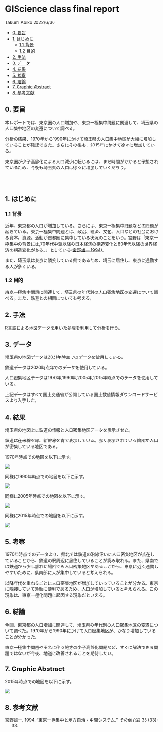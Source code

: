 GIScience class final report
================
Takumi Abiko
2022/6/30

-   [0. 要旨](#0-要旨)
-   [1. はじめに](#1-はじめに)
    -   [1.1 背景](#11-背景)
    -   [1.2 目的](#12-目的)
-   [2. 手法](#2-手法)
-   [3. データ](#3-データ)
-   [4. 結果](#4-結果)
-   [5. 考察](#5-考察)
-   [6. 結論](#6-結論)
-   [7. Graphic Abstract](#7-graphic-abstract)
-   [8. 参考文献](#8-参考文献)

## 0. 要旨

本レポートでは、東京圏の人口増加や、東京一極集中問題に関連して、埼玉県の人口集中地区の変遷について調べる。

分析の結果、1970年から1990年にかけて埼玉県の人口集中地区が大幅に増加していることが確認できた。さらにその後も、2015年にかけて徐々に増加している。

東京圏が少子高齢化による人口減少に転じるには、まだ時間がかかると予想されているため、今後も埼玉県の人口は徐々に増加していくだろう。

<br> <br>

## 1. はじめに

### 1.1 背景

近年、東京都の人口が増加している。さらには、東京一極集中問題などの問題が起きている。東京一極集中問題とは、政治、経済、文化、人口などの社会における資本。資源。活動が首都圏に集中している状況のことをいう。宮野は「東京一極集中の背景には,70年代中葉以降の日本経済の構造変化と80年代以降の世界経済の構造変化がある。」としている([宮野雄一
1994](#ref-宮野雄一1994東京一極集中と地方自治))。

また、埼玉県は東京に隣接している県であるため、埼玉に居住し、東京に通勤する人が多くいる。

### 1.2 目的

東京一極集中問題に関連して、埼玉県の年代別の人口密集地区の変遷について調べる。また、鉄道との相関についても考える。

## 2. 手法

R言語による地図データを用いた処理を利用して分析を行う。

## 3. データ

埼玉県の地図データは2021年時点でのデータを使用している。

鉄道データは2020時点年でのデータを使用している。

人口密集地区データは1970年,1990年,2005年,2015年時点でのデータを使用している。

上記データはすべて国土交通省が公開している国土数値情報ダウンロードサービスより入手した。

## 4. 結果

埼玉県の地図上に鉄道の情報と人口密集地区データを表示させた。

鉄道は在来線を緑、新幹線を青で表示している。赤く表示されている箇所が人口が密集している地区である。

1970年時点での地図を以下に示す。

![](final_report_files/figure-gfm/Saitama-1970-1.png)<!-- -->

同様に1990年時点での地図を以下に示す。

![](final_report_files/figure-gfm/Saitama-1990-1.png)<!-- -->

同様に2005年時点での地図を以下に示す。

![](final_report_files/figure-gfm/Saitama-2005-1.png)<!-- -->

同様に2015年時点での地図を以下に示す。

![](final_report_files/figure-gfm/Saitama-2015-1.png)<!-- -->

## 5. 考察

1970年時点でのデータより、県北では鉄道の沿線沿いに人口密集地区が点在していることから、鉄道の駅周辺に居住していることが読み取れる。また、県南では鉄道から少し離れた場所でも人口密集地区があることから、東京に近く通勤しやすいために、県南部に人が集中していると考えられる。

以降年代を重ねるごとに人口密集地区が増加していっていることが分かる。東京に隣接していて通勤に便利であるため、人口が増加していると考えられる。この現象は、東京一極化問題に起因する現象だといえる。

## 6. 結論

今回、東京都の人口増加に関連して、埼玉県の年代別の人口密集地区の変遷について調べた。1970年から1990年にかけて人口密集地区が、かなり増加していることが分かった。

東京一極集中問題やそれに伴う地方の少子高齢化問題など、すぐに解決できる問題ではないが今後、地道に改善されることを期待したい。

## 7. Graphic Abstract

2015年時点での地図を以下に示す。

![](final_report_files/figure-gfm/map%20Saitama-2015-1.png)<!-- -->

## 8. 参考文献

<div id="refs" class="references csl-bib-body hanging-indent">

<div id="ref-宮野雄一1994東京一極集中と地方自治" class="csl-entry">

宮野雄一. 1994. “東京一極集中と地方自治・中間システム.” *その他 (注)* 33
(33): 33.

</div>

</div>
